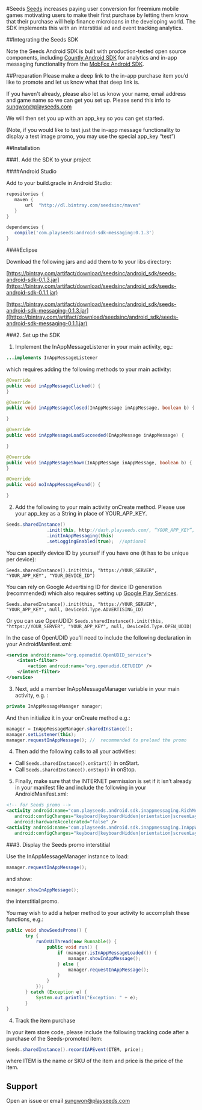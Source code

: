 #Seeds
[Seeds](http://www.playseeds.com) increases paying user conversion for freemium mobile games motivating users to make their first purchase by letting them know that their purchase will help finance microloans in the developing world. The SDK implements this with an interstitial ad and event tracking analytics.

##Integrating the Seeds SDK

Note the Seeds Android SDK is built with production-tested open source components, including [Countly Android SDK](https://github.com/Countly/seeds-sdk-android) for analytics and in-app messaging functionality from the [MobFox Android SDK](https://github.com/mobfox/MobFox-Android-SDK).

##Preparation
Please make a deep link to the in-app purchase item you’d like to promote and let us know what that deep link is.

If you haven't already, please also let us know your name,  email address and game name so we can get you set up. Please send this info to [sungwon@playseeds.com](sungwon@playseeds.com)

We will then set you up with an app_key so you can get started. 

(Note, if you would like to test just the in-app message functionality to display a test image promo, you may use the special app_key “test”)

##Installation

###1. Add the SDK to your project

####Android Studio

Add to your build.gradle in Android Studio:

```gradle
repositories {
   maven {
       url  "http://dl.bintray.com/seedsinc/maven"
   }
}

dependencies {
   compile('com.playseeds:android-sdk-messaging:0.1.3')
}
```

####Eclipse

Download the following jars and add them to to your libs directory:


[https://bintray.com/artifact/download/seedsinc/android_sdk/seeds-android-sdk-0.1.3.jar](https://bintray.com/artifact/download/seedsinc/android_sdk/seeds-android-sdk-0.1.1.jar)

[https://bintray.com/artifact/download/seedsinc/android_sdk/seeds-android-sdk-messaging-0.1.3.jar]([https://bintray.com/artifact/download/seedsinc/android_sdk/seeds-android-sdk-messaging-0.1.1.jar)



###2. Set up the SDK

1) Implement the InAppMessageListener in your main activity, eg.:

```java
...implements InAppMessageListener
```

which requires adding the following methods to your main activity:

```java
@Override
public void inAppMessageClicked() {
}

@Override
public void inAppMessageClosed(InAppMessage inAppMessage, boolean b) {

}

@Override
public void inAppMessageLoadSucceeded(InAppMessage inAppMessage) {

}

@Override
public void inAppMessageShown(InAppMessage inAppMessage, boolean b) {
}

@Override
public void noInAppMessageFound() {

}
```

2) Add the following to your main activity onCreate method. Please use your app_key as a String in place of YOUR_APP_KEY.

```java
Seeds.sharedInstance()
               .init(this, http://dash.playseeds.com/, “YOUR_APP_KEY”, null, “YOUR_DEVICE_ID”)
               .initInAppMessaging(this)
               .setLoggingEnabled(true);  //optional
```

You can specify device ID by yourself if you have one (it has to be unique per device):

`Seeds.sharedInstance().init(this, "https://YOUR_SERVER", "YOUR_APP_KEY", "YOUR_DEVICE_ID")`

You can rely on Google Advertising ID for device ID generation (recommended) which also requires setting up [Google Play Services](https://developers.google.com/android/guides/setup).

`Seeds.sharedInstance().init(this, "https://YOUR_SERVER", "YOUR_APP_KEY", null, DeviceId.Type.ADVERTISING_ID)`

Or you can use OpenUDID:
`Seeds.sharedInstance().init(this, "https://YOUR_SERVER", "YOUR_APP_KEY", null, DeviceId.Type.OPEN_UDID)`

In the case of OpenUDID you'll need to include the following declaration in your AndroidManifest.xml:

```xml
<service android:name="org.openudid.OpenUDID_service">
    <intent-filter>
        <action android:name="org.openudid.GETUDID" />
    </intent-filter>
</service>
```

3) Next, add a member InAppMessageManager  variable in your main activity, e.g. :

```java
private InAppMessageManager manager;
```

And then initialize it in your onCreate method e.g.:

```java
manager = InAppMessageManager.sharedInstance();
manager.setListener(this);
manager.requestInAppMessage(); //  recommended to preload the promo
```

4) Then add the following calls to all your activities:
- Call `Seeds.sharedInstance().onStart()` in onStart.
- Call `Seeds.sharedInstance().onStop()` in onStop.

5) Finally, make sure that the INTERNET permission is set if it isn’t already in your manifest file and include the following in your AndroidManifest.xml:

```xml
<!-- for Seeds promo -->
<activity android:name="com.playseeds.android.sdk.inappmessaging.RichMediaActivity"
   android:configChanges="keyboard|keyboardHidden|orientation|screenLayout|uiMode|screenSize|smallestScreenSize"
   android:hardwareAccelerated="false" />
<activity android:name="com.playseeds.android.sdk.inappmessaging.InAppWebView"
   android:configChanges="keyboard|keyboardHidden|orientation|screenLayout|uiMode|screenSize|smallestScreenSize" />
```

###3. Display the Seeds promo interstitial

Use the InAppMessageManager instance to load:

```java
manager.requestInAppMessage();
```

and show:

```java
manager.showInAppMessage();
```

the interstitial promo.

You may wish to add a helper method to your activity to accomplish these functions, e.g.:

```java
public void showSeedsPromo() {
       try {
           runOnUiThread(new Runnable() {
               public void run() {
                   if (manager.isInAppMessageLoaded()) {
                       manager.showInAppMessage();
                   } else {
                       manager.requestInAppMessage();
                   }
               }
           });
       } catch (Exception e) {
           System.out.println("Exception: " + e);
       }
}
```

4. Track the item purchase

In your item store code, please include the following tracking code after a purchase of the Seeds-promoted item:

```java
Seeds.sharedInstance().recordIAPEvent(ITEM, price);
```

where ITEM is the name or SKU of the item and price is the price of the item.

## Support

Open an issue or email [sungwon@playseeds.com](sungwon@playseeds.com)
